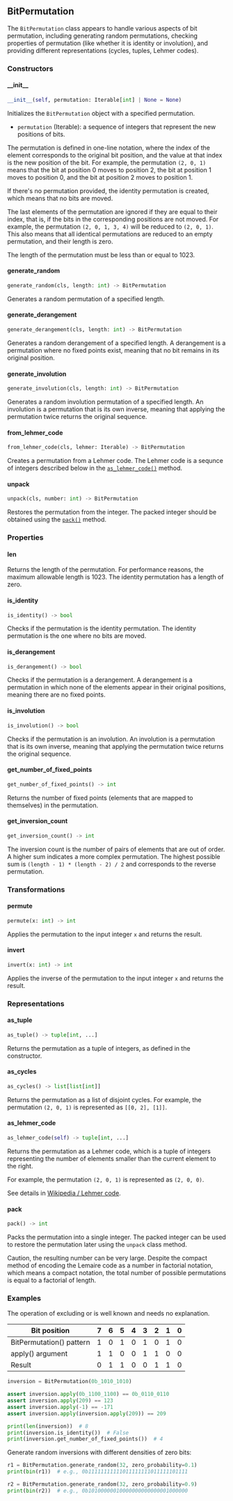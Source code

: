 ## BitPermutation
The `BitPermutation` class appears to handle various aspects of bit permutation, including generating random permutations, checking properties of permutation (like whether it is identity or involution), and providing different representations (cycles, tuples, Lehmer codes).


### Constructors
#### \_\_init__
```python
__init__(self, permutation: Iterable[int] | None = None)
```
Initializes the `BitPermutation` object with a specified permutation.

- `permutation` (Iterable): a sequence of integers that represent the new positions of bits. 

The permutation is defined in one-line notation, where the index of the element corresponds to the original bit position, and the value at that index is the new position of the bit. For example, the permutation `(2, 0, 1)` means that the bit at position 0 moves to position 2, the bit at position 1 moves to position 0, and the bit at position 2 moves to position 1.

If there's no permutation provided, the identity permutation is created, which means that no bits are moved.

The last elements of the permutation are ignored if they are equal to their index, that is, if the bits in the corresponding positions are not moved. For example, the permutation `(2, 0, 1, 3, 4)` will be reduced to `(2, 0, 1)`. This also means that all identical permutations are reduced to an empty permutation, and their length is zero.

The length of the permutation must be less than or equal to 1023.

#### generate_random
```python
generate_random(cls, length: int) -> BitPermutation
```
Generates a random permutation of a specified length.

#### generate_derangement
```python
generate_derangement(cls, length: int) -> BitPermutation
```
Generates a random derangement of a specified length. A derangement is a permutation where no fixed points exist, meaning that no bit remains in its original position.

#### generate_involution
```python
generate_involution(cls, length: int) -> BitPermutation
```
Generates a random involution permutation of a specified length. An involution is a permutation that is its own inverse, meaning that applying the permutation twice returns the original sequence.

#### from_lehmer_code
```python
from_lehmer_code(cls, lehmer: Iterable) -> BitPermutation
```
Creates a permutation from a Lehmer code. The Lehmer code is a sequnce of integers described below in the [`as_lehmer_code()`](#as_lehmer_code) method.

#### unpack
```python
unpack(cls, number: int) -> BitPermutation
```
Restores the permutation from the integer. The packed integer should be obtained using the [`pack()`](#pack) method.


### Properties
#### len
Returns the length of the permutation. For performance reasons, the maximum allowable length is 1023. The identity permutation has a length of zero. 

#### is_identity
```python
is_identity() -> bool
```
Checks if the permutation is the identity permutation. The identity permutation is the one where no bits are moved.

#### is_derangement
```python
is_derangement() -> bool
```
Checks if the permutation is a derangement. A derangement is a permutation in which none of the elements appear in their original positions, meaning there are no fixed points.

#### is_involution
```python
is_involution() -> bool
```
Checks if the permutation is an involution. An involution is a permutation that is its own inverse, meaning that applying the permutation twice returns the original sequence.

#### get_number_of_fixed_points
```python
get_number_of_fixed_points() -> int
```
Returns the number of fixed points (elements that are mapped to themselves) in the permutation.

#### get_inversion_count
```python
get_inversion_count() -> int
```
The inversion count is the number of pairs of elements that are out of order. A higher sum indicates a more complex permutation. The highest possible sum is `(length - 1) * (length - 2) / 2` and corresponds to the reverse permutation.

### Transformations
#### permute
```python
permute(x: int) -> int
```
Applies the permutation to the input integer `x` and returns the result.

#### invert
```python
invert(x: int) -> int
```
Applies the inverse of the permutation to the input integer `x` and returns the result.

### Representations
#### as_tuple
```python
as_tuple() -> tuple[int, ...]
```
Returns the permutation as a tuple of integers, as defined in the constructor.

#### as_cycles
```python
as_cycles() -> list[list[int]]
```
Returns the permutation as a list of disjoint cycles. For example, the permutation `(2, 0, 1)` is represented as `[[0, 2], [1]]`.

#### as_lehmer_code
```python
as_lehmer_code(self) -> tuple[int, ...]
```
Returns the permutation as a Lehmer code, which is a tuple of integers representing the number of elements smaller than the current element to the right. 

For example, the permutation `(2, 0, 1)` is represented as `(2, 0, 0)`.

See details in [Wikipedia / Lehmer code](https://en.wikipedia.org/wiki/Lehmer_code).

#### pack
```python
pack() -> int
```
Packs the permutation into a single integer. The packed integer can be used to restore the permutation later using the `unpack` class method.

Caution, the resulting number can be very large. Despite the compact method of encoding the Lemaire code as a number in factorial notation, which means a compact notation, the total number of possible permutations is equal to a factorial of length.


### Examples
The operation of excluding or is well known and needs no explanation.

| Bit position           | 7 | 6 | 5 | 4 | 3 | 2 | 1 | 0 |
|------------------------|---|---|---|---|---|---|---|---|
| BitPermutation() pattern | 1 | 0 | 1 | 0 | 1 | 0 | 1 | 0 |
| apply() argument       | 1 | 1 | 0 | 0 | 1 | 1 | 0 | 0 |
| Result                 | 0 | 1 | 1 | 0 | 0 | 1 | 1 | 0 |

```python
inversion = BitPermutation(0b_1010_1010)

assert inversion.apply(0b_1100_1100) == 0b_0110_0110
assert inversion.apply(209) == 123
assert inversion.apply(-1) == -171
assert inversion.apply(inversion.apply(209)) == 209

print(len(inversion))  # 8
print(inversion.is_identity())  # False
print(inversion.get_number_of_fixed_points())  # 4
```

Generate random inversions with different densities of zero bits:
```python
r1 = BitPermutation.generate_random(32, zero_probability=0.1)
print(bin(r1))  # e.g., 0b11111111111011111111011111101111

r2 = BitPermutation.generate_random(32, zero_probability=0.9)
print(bin(r2))  # e.g., 0b10100000010000000000000001000000
```

